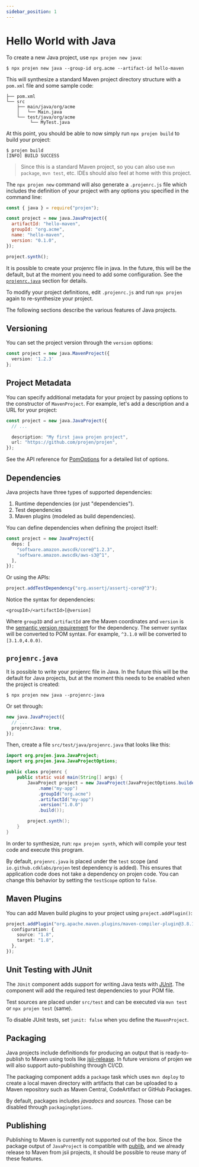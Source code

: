 ```yaml
---
sidebar_position: 1
---
```


# Hello World with Java

To create a new Java project, use `npx projen new java`:

```shell
$ npx projen new java --group-id org.acme --artifact-id hello-maven
```

This will synthesize a standard Maven project directory structure with a
`pom.xml` file and some sample code:

```shell
├── pom.xml
└── src
    ├── main/java/org/acme
    │   └── Main.java
    └── test/java/org/acme
         └── MyTest.java
```

At this point, you should be able to now simply run `npx projen build` to build your
project:

```shell
$ projen build
[INFO] BUILD SUCCESS
```

> Since this is a standard Maven project, so you can also use `mvn package`,
> `mvn test`, etc. IDEs should also feel at home with this project.

The `npx projen new` command will also generate a `.projenrc.js` file which includes
the definition of your project with any options you specified in the command
line:

```js
const { java } = require("projen");

const project = new java.JavaProject({
  artifactId: "hello-maven",
  groupId: "org.acme",
  name: "hello-maven",
  version: "0.1.0",
});

project.synth();
```

It is possible to create your projenrc file in java. In the future, this will be
the default, but at the moment you need to add some configuration. See the
[`projenrc.java`](#projenrcjava) section for details.

To modify your project definitions, edit `.projenrc.js` and run `npx projen` again
to re-synthesize your project.

The following sections describe the various features of Java projects.

## Versioning

You can set the project version through the `version` options:

```ts
const project = new java.MavenProject({
  version: '1.2.3'
};
```

## Project Metadata

You can specify additional metadata for your project by passing options to the
constructor of `MavenProject`. For example, let's add a description and a URL
for your project:

```ts
const project = new java.JavaProject({
  // ...

  description: "My first java projen project",
  url: "https://github.com/projen/projen",
});
```

See the API reference for [PomOptions](/docs/api/java#pomoptions-) for a
detailed list of options.

## Dependencies

Java projects have three types of supported dependencies:

1. Runtime dependencies (or just "dependencies").
2. Test dependencies
3. Maven plugins (modeled as build dependencies).

You can define dependencies when defining the project itself:

```ts
const project = new JavaProject({
  deps: [
    "software.amazon.awscdk/core@^1.2.3",
    "software.amazon.awscdk/aws-s3@^1",
  ],
});
```

Or using the APIs:

```ts
project.addTestDependency("org.assertj/assertj-core@^3");
```

Notice the syntax for dependencies:

```text
<groupId>/<artifactId>[@version]
```

Where `groupID` and `artifactId` are the Maven coordinates and `version` is the
[semantic version requirement](https://semver.org) for the dependency. The
semver syntax will be converted to POM syntax. For example, `^3.1.0` will be
converted to `[3.1.0,4.0.0)`.

## `projenrc.java`

It is possible to write your projenrc file in Java. In the future this will be
the default for Java projects, but at the moment this needs to be enabled when
the project is created:

```shell
$ npx projen new java --projenrc-java
```

Or set through:

```ts
new java.JavaProject({
  // ...
  projenrcJava: true,
});
```

Then, create a file `src/test/java/projenrc.java` that looks like this:

```java
import org.projen.java.JavaProject;
import org.projen.java.JavaProjectOptions;

public class projenrc {
    public static void main(String[] args) {
        JavaProject project = new JavaProject(JavaProjectOptions.builder()
            .name("my-app")
            .groupId("org.acme")
            .artifactId("my-app")
            .version("1.0.0")
            .build());

        project.synth();
    }
}
```

In order to synthesize, run: `npx projen synth`, which will compile your test code and
execute this program.

By default, `projenrc.java` is placed under the `test` scope (and
`io.github.cdklabs/projen` test dependency is added). This ensures that
application code does not take a dependency on projen code. You can change this
behavior by setting the `testScope` option to `false`.

## Maven Plugins

You can add Maven build plugins to your project using `project.addPlugin()`:

```ts
project.addPlugin("org.apache.maven.plugins/maven-compiler-plugin@3.8.1", {
  configuration: {
    source: "1.8",
    target: "1.8",
  },
});
```

## Unit Testing with JUnit

The `JUnit` component adds support for writing Java tests with
[JUnit](https://junit.org/). The component will add the required test
dependencies to your POM file.

Test sources are placed under `src/test` and can be executed via `mvn test` or
`npx projen test` (same).

To disable JUnit tests, set `junit: false` when you define the `MavenProject`.

## Packaging

Java projects include definitionds for producing an output that is
ready-to-publish to Maven using tools like
[jsii-release](https://www.npmjs.com/package/jsii-release). In future versions
of projen we will also support auto-publishing through CI/CD.

The packaging component adds a `package` task which uses `mvn deploy` to create
a local maven directory with artifacts that can be uploaded to a Maven
repository such as Maven Central, CodeArtifact or GitHub Packages.

By default, packages includes _javadocs_ and _sources_. Those can be disabled
through `packagingOptions`.

## Publishing

Publishing to Maven is currently not supported out of the box.
Since the package output of `JavaProject` is compatible with [publib](https://github.com/cdklabs/publib),
and we already release to Maven from jsii projects, it should be possible to reuse many of these features.
